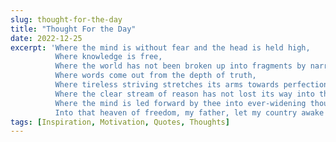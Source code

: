 ```yaml
---
slug: thought-for-the-day
title: "Thought For the Day"
date: 2022-12-25
excerpt: 'Where the mind is without fear and the head is held high,
          Where knowledge is free,
          Where the world has not been broken up into fragments by narrow domestic walls,
          Where words come out from the depth of truth,
          Where tireless striving stretches its arms towards perfection,
          Where the clear stream of reason has not lost its way into the dreary desert sand of dead habit,
          Where the mind is led forward by thee into ever-widening thought and action,
          Into that heaven of freedom, my father, let my country awake'
tags: [Inspiration, Motivation, Quotes, Thoughts]
---
```


